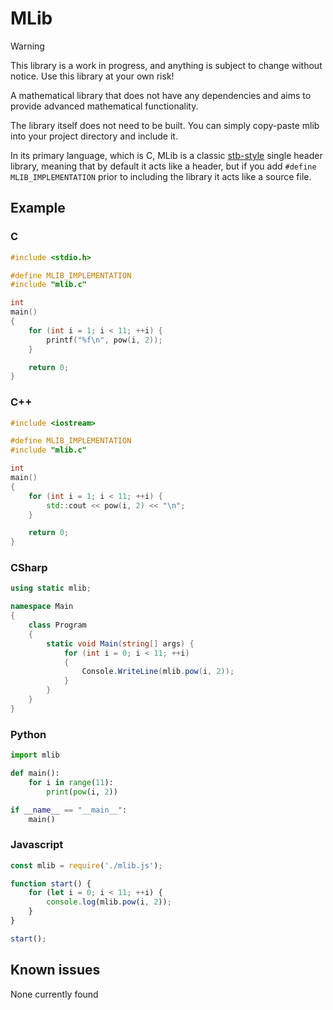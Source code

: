 # MLib

> [!WARNING]
> This library is a work in progress, and anything is subject to change without notice. Use this library at your own risk!

A mathematical library that does not have any dependencies and aims to provide advanced mathematical functionality.

The library itself does not need to be built. You can simply copy-paste mlib into your project directory and include it.

In its primary language, which is C, MLib is a classic [stb-style](https://github.com/nothings/stb) single header library, meaning that by default it acts like a header, but if you add `#define MLIB_IMPLEMENTATION` prior to including the library it acts like a source file.

## Example
### C
```c
#include <stdio.h>

#define MLIB_IMPLEMENTATION
#include "mlib.c"

int
main()
{
    for (int i = 1; i < 11; ++i) {
        printf("%f\n", pow(i, 2));
    }

    return 0;
}
```

### C++
```cpp
#include <iostream>

#define MLIB_IMPLEMENTATION
#include "mlib.c"

int
main()
{
    for (int i = 1; i < 11; ++i) {
        std::cout << pow(i, 2) << "\n";
    }

    return 0;
}
```

### CSharp
```cs
using static mlib;

namespace Main
{
    class Program
    {
        static void Main(string[] args) {
            for (int i = 0; i < 11; ++i)
            {
                Console.WriteLine(mlib.pow(i, 2));
            }
        }
    }
}
```

### Python
```python
import mlib

def main():
    for i in range(11):
        print(pow(i, 2))

if __name__ == "__main__":
    main()
```

### Javascript
```js
const mlib = require('./mlib.js');

function start() {
    for (let i = 0; i < 11; ++i) {
        console.log(mlib.pow(i, 2));
    }
}

start();
```

## Known issues
None currently found
    
